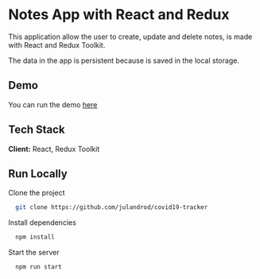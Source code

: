
# Notes App with React and Redux

This application allow the user to create, update and delete notes, is made with React and Redux Toolkit.

The data in the app is persistent because is saved in the local storage.

## Demo

You can run the demo [here](https://notes-appredux.netlify.app/)

## Tech Stack

**Client:** React, Redux Toolkit 

## Run Locally

Clone the project

```bash
  git clone https://github.com/julandrod/covid19-tracker
```

Install dependencies

```bash
  npm install
```

Start the server

```bash
  npm run start
```
  
